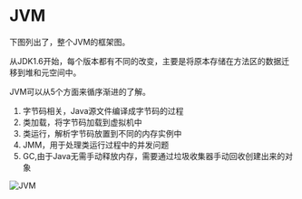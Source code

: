 # JVM

下图列出了，整个JVM的框架图。

从JDK1.6开始，每个版本都有不同的改变，主要是将原本存储在方法区的数据迁移到堆和元空间中。

JVM可以从5个方面来循序渐进的了解。

1. 字节码相关，Java源文件编译成字节码的过程
2. 类加载，将字节码加载到虚拟机中
3. 类运行，解析字节码放置到不同的内存实例中
4. JMM，用于处理类运行过程中的并发问题
5. GC,由于Java无需手动释放内存，需要通过垃圾收集器手动回收创建出来的对象

![JVM](https://www.shiyitopo.tech/uPic/JVM.png)

